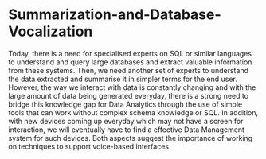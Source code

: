 # Summarization-and-Database-Vocalization
Today, there is a need for specialised experts on SQL or similar languages to understand and query large databases and extract valuable information from these systems. Then, we need another set of experts to understand the data extracted and summarise it in simpler terms for the end user. 
However, the way we interact with data is constantly changing and with the large amount of data being generated everyday, there is a strong need to bridge this knowledge gap for Data Analytics through the use of simple tools that can work without complex schema knowledge or SQL. In addition, with new devices coming up everyday which may not have a screen for interaction, we will eventually have to find a effective Data Management system for such devices. Both aspects suggest the importance of working on techniques to support voice-based interfaces.
